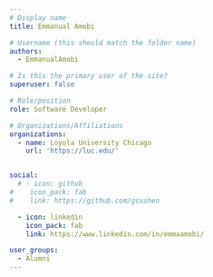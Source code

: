 ```yaml
---
# Display name
title: Emmanual Amobi

# Username (this should match the folder name)
authors:
  - EmmanualAmobi

# Is this the primary user of the site?
superuser: false

# Role/position
role: Software Developer

# Organizations/Affiliations
organizations:
  - name: Loyola University Chicago
    url: 'https://luc.edu/'


social:
  # - icon: github
#    icon_pack: fab
#    link: https://github.com/gcushen

  - icon: linkedin
    icon_pack: fab
    link: https://www.linkedin.com/in/emmaamobi/

user_groups:
  - Alumni
---
```

